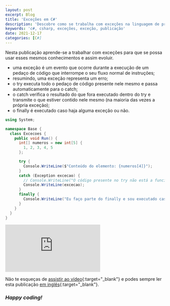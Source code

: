 ```yaml
---
layout: post
excerpt: Blog
title: 'Exceções em C#'
description: 'Descobre como se trabalha com exceções na linguagem de programação C#. Obtém respostas às tuas dúvidas com a teoria e os exemplos apresentados.'
keywords: 'c#, csharp, exceções, exceção, publicação'
date: 2021-12-17
categories: [C#]
---
```


Nesta publicação aprende-se a trabalhar com exceções para que se possa usar esses mesmos conhecimentos e assim evoluir.

- uma exceção é um evento que ocorre durante a execução de um pedaço de código que interrompe o seu fluxo normal de instruções;
- resumindo, uma exceção representa um erro;
- o try executa todo o pedaço de código presente nele mesmo e passa automaticamente para o catch;
- o catch verifica o resultado do que fora executado dentro do try e transmite o que estiver contido nele mesmo (na maioria das vezes a própria exceção);
- o finally é executado caso haja alguma exceção ou não.

```csharp
using System;

namespace Base {
  class Excecoes {
    public void Run() {
      int[] numeros = new int[5] {
        1, 2, 3, 4, 5
      };

      try {
        Console.WriteLine($"Conteúdo do elemento: {numeros[4]}");
      }
      catch (Exception excecao) {
        // Console.WriteLine("O código presente no try não está a funcionar corretamente.");
        Console.WriteLine(excecao);
      }
      finally {
        Console.WriteLine("Eu faço parte do finally e sou executado caso haja alguma exceção ou não.");
      }
    }
  }
}
```

<div class="video-container">
  <iframe src="https://www.youtube.com/embed/Gw6RYAu0yOo" frameborder="0" allowfullscreen></iframe>
</div>

Não te esqueças de [assistir ao vídeo](https://youtu.be/Gw6RYAu0yOo){:target="\_blank"} e podes sempre ler esta publicação [em inglês](https://nelsonsilvadev.com/blog/exceptions-in-csharp/){:target="\_blank"}.

### _Happy coding!_
